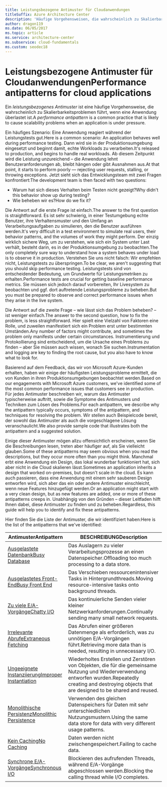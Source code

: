 ```yaml
---
title: Leistungsbezogene Antimuster für Cloudanwendungen
titleSuffix: Azure Architecture Center
description: 'Häufige Vorgehensweisen, die wahrscheinlich zu Skalierbarkeitsproblemen führen.'
author: dragon119
ms.date: 06/05/2017
ms.topic: article
ms.service: architecture-center
ms.subservice: cloud-fundamentals
ms.custom: seodec18
---
```


# <a name="performance-antipatterns-for-cloud-applications"></a><span data-ttu-id="4a7d4-103">Leistungsbezogene Antimuster für Cloudanwendungen</span><span class="sxs-lookup"><span data-stu-id="4a7d4-103">Performance antipatterns for cloud applications</span></span>

<span data-ttu-id="4a7d4-104">Ein *leistungsbezogenes Antimuster* ist eine häufige Vorgehensweise, die wahrscheinlich zu Skalierbarkeitsproblemen führt, wenn eine Anwendung überlastet ist.</span><span class="sxs-lookup"><span data-stu-id="4a7d4-104">A *performance antipattern* is a common practice that is likely to cause scalability problems when an application is under pressure.</span></span>

<span data-ttu-id="4a7d4-105">Ein häufiges Szenario: Eine Anwendung reagiert während der Leistungstests gut.</span><span class="sxs-lookup"><span data-stu-id="4a7d4-105">Here is a common scenario: An application behaves well during performance testing.</span></span> <span data-ttu-id="4a7d4-106">Dann wird sie in der Produktionsumgebung eingesetzt und beginnt damit, echte Workloads zu verarbeiten.</span><span class="sxs-lookup"><span data-stu-id="4a7d4-106">It's released to production, and begins to handle real workloads.</span></span> <span data-ttu-id="4a7d4-107">Ab diesem Zeitpunkt wird die Leistung unzureichend – die Anwendung lehnt Benutzeranforderungen ab, bleibt hängen oder gibt Ausnahmen aus.</span><span class="sxs-lookup"><span data-stu-id="4a7d4-107">At that point, it starts to perform poorly &mdash; rejecting user requests, stalling, or throwing exceptions.</span></span> <span data-ttu-id="4a7d4-108">Jetzt sieht sich das Entwicklungsteam mit zwei Fragen konfrontiert:</span><span class="sxs-lookup"><span data-stu-id="4a7d4-108">The development team is then faced with two questions:</span></span>

- <span data-ttu-id="4a7d4-109">Warum hat sich dieses Verhalten beim Testen nicht gezeigt?</span><span class="sxs-lookup"><span data-stu-id="4a7d4-109">Why didn't this behavior show up during testing?</span></span>
- <span data-ttu-id="4a7d4-110">Wie beheben wir es?</span><span class="sxs-lookup"><span data-stu-id="4a7d4-110">How do we fix it?</span></span>

<span data-ttu-id="4a7d4-111">Die Antwort auf die erste Frage ist einfach.</span><span class="sxs-lookup"><span data-stu-id="4a7d4-111">The answer to the first question is straightforward.</span></span> <span data-ttu-id="4a7d4-112">Es ist sehr schwierig, in einer Testumgebung echte Benutzer, ihre Verhaltensmuster und den Umfang an Verarbeitungsaufgaben zu simulieren, den die Benutzer ausführen werden.</span><span class="sxs-lookup"><span data-stu-id="4a7d4-112">It's very difficult in a test environment to simulate real users, their behavior patterns, and the volumes of work they might perform.</span></span> <span data-ttu-id="4a7d4-113">Der einzig wirklich sichere Weg, um zu verstehen, wie sich ein System unter Last verhält, besteht darin, es in der Produktionsumgebung zu beobachten.</span><span class="sxs-lookup"><span data-stu-id="4a7d4-113">The only completely sure way to understand how a system behaves under load is to observe it in production.</span></span> <span data-ttu-id="4a7d4-114">Verstehen Sie uns nicht falsch: Wir empfehlen nicht, Leistungstests zu überspringen.</span><span class="sxs-lookup"><span data-stu-id="4a7d4-114">To be clear, we aren't suggesting that you should skip performance testing.</span></span> <span data-ttu-id="4a7d4-115">Leistungstests sind von entscheidender Bedeutung, um Grundwerte für Leistungsmetriken zu erhalten.</span><span class="sxs-lookup"><span data-stu-id="4a7d4-115">Performance tests are crucial for getting baseline performance metrics.</span></span> <span data-ttu-id="4a7d4-116">Sie müssen sich jedoch darauf vorbereiten, Ihr Livesystem zu beobachten und ggf. dort auftretende Leistungsprobleme zu beheben.</span><span class="sxs-lookup"><span data-stu-id="4a7d4-116">But you must be prepared to observe and correct performance issues when they arise in the live system.</span></span>

<span data-ttu-id="4a7d4-117">Die Antwort auf die zweite Frage – wie lässt sich das Problem beheben? – ist weniger einfach.</span><span class="sxs-lookup"><span data-stu-id="4a7d4-117">The answer to the second question, how to fix the problem, is less straightforward.</span></span> <span data-ttu-id="4a7d4-118">Hier spielt eine Vielzahl von Faktoren eine Rolle, und zuweilen manifestiert sich ein Problem erst unter bestimmten Umständen.</span><span class="sxs-lookup"><span data-stu-id="4a7d4-118">Any number of factors might contribute, and sometimes the problem only manifests under certain circumstances.</span></span> <span data-ttu-id="4a7d4-119">Instrumentierung und Protokollierung sind entscheidend, um die Ursache eines Problems zu finden – aber Sie müssen auch wissen, wonach Sie suchen.</span><span class="sxs-lookup"><span data-stu-id="4a7d4-119">Instrumentation and logging are key to finding the root cause, but you also have to know what to look for.</span></span>

<span data-ttu-id="4a7d4-120">Basierend auf dem Feedback, das wir von Microsoft Azure-Kunden erhalten, haben wir einige der häufigsten Leistungsprobleme ermittelt, die von Kunden in ihren Produktionsumgebungen beobachtet werden.</span><span class="sxs-lookup"><span data-stu-id="4a7d4-120">Based on our engagements with Microsoft Azure customers, we've identified some of the most common performance issues that customers see in production.</span></span> <span data-ttu-id="4a7d4-121">Für jedes Antimuster beschreiben wir, warum das Antimuster typischerweise auftritt, sowie die Symptome des Antimusters und Techniken zum Lösen des Problems.</span><span class="sxs-lookup"><span data-stu-id="4a7d4-121">For each antipattern, we describe why the antipattern typically occurs, symptoms of the antipattern, and techniques for resolving the problem.</span></span> <span data-ttu-id="4a7d4-122">Wir stellen auch Beispielcode bereit, der sowohl das Antimuster als auch die vorgeschlagene Lösung veranschaulicht.</span><span class="sxs-lookup"><span data-stu-id="4a7d4-122">We also provide sample code that illustrates both the antipattern and a suggested solution.</span></span>

<span data-ttu-id="4a7d4-123">Einige dieser Antimuster mögen allzu offensichtlich erscheinen, wenn Sie die Beschreibungen lesen, treten aber häufiger auf, als Sie vielleicht glauben.</span><span class="sxs-lookup"><span data-stu-id="4a7d4-123">Some of these antipatterns may seem obvious when you read the descriptions, but they occur more often than you might think.</span></span> <span data-ttu-id="4a7d4-124">Manchmal erbt eine Anwendung ein Design, das lokal wunderbar funktioniert hat, sich aber nicht in die Cloud skalieren lässt.</span><span class="sxs-lookup"><span data-stu-id="4a7d4-124">Sometimes an application inherits a design that worked on-premises, but doesn't scale in the cloud.</span></span> <span data-ttu-id="4a7d4-125">Es kann auch passieren, dass eine Anwendung mit einem sehr sauberen Design entworfen wird, sich aber das ein oder andere Antimuster einschleicht, wenn neue Features hinzugefügt werden.</span><span class="sxs-lookup"><span data-stu-id="4a7d4-125">Or an application might start with a very clean design, but as new features are added, one or more of these antipatterns creeps in.</span></span> <span data-ttu-id="4a7d4-126">Unabhängig von den Gründen – dieser Leitfaden hilft Ihnen dabei, diese Antimuster zu finden und zu beheben.</span><span class="sxs-lookup"><span data-stu-id="4a7d4-126">Regardless, this guide will help you to identify and fix these antipatterns.</span></span>

<span data-ttu-id="4a7d4-127">Hier finden Sie die Liste der Antimuster, die wir identifiziert haben:</span><span class="sxs-lookup"><span data-stu-id="4a7d4-127">Here is the list of the antipatterns that we've identified:</span></span>

| <span data-ttu-id="4a7d4-128">Antimuster</span><span class="sxs-lookup"><span data-stu-id="4a7d4-128">Antipattern</span></span> | <span data-ttu-id="4a7d4-129">BESCHREIBUNG</span><span class="sxs-lookup"><span data-stu-id="4a7d4-129">Description</span></span> |
|-------------|-------------|
| <span data-ttu-id="4a7d4-130">[Ausgelastete Datenbank][BusyDatabase]</span><span class="sxs-lookup"><span data-stu-id="4a7d4-130">[Busy Database][BusyDatabase]</span></span> | <span data-ttu-id="4a7d4-131">Das Auslagern zu vieler Verarbeitungsprozesse an einen Datenspeicher.</span><span class="sxs-lookup"><span data-stu-id="4a7d4-131">Offloading too much processing to a data store.</span></span> |
| <span data-ttu-id="4a7d4-132">[Ausgelastetes Front-End][BusyFrontEnd]</span><span class="sxs-lookup"><span data-stu-id="4a7d4-132">[Busy Front End][BusyFrontEnd]</span></span> | <span data-ttu-id="4a7d4-133">Das Verschieben ressourcenintensiver Tasks in Hintergrundthreads.</span><span class="sxs-lookup"><span data-stu-id="4a7d4-133">Moving resource-intensive tasks onto background threads.</span></span> |
| <span data-ttu-id="4a7d4-134">[Zu viele E/A-Vorgänge][ChattyIO]</span><span class="sxs-lookup"><span data-stu-id="4a7d4-134">[Chatty I/O][ChattyIO]</span></span> | <span data-ttu-id="4a7d4-135">Das kontinuierliche Senden vieler kleiner Netzwerkanforderungen.</span><span class="sxs-lookup"><span data-stu-id="4a7d4-135">Continually sending many small network requests.</span></span> |
| <span data-ttu-id="4a7d4-136">[Irrelevante Abrufe][ExtraneousFetching]</span><span class="sxs-lookup"><span data-stu-id="4a7d4-136">[Extraneous Fetching][ExtraneousFetching]</span></span> | <span data-ttu-id="4a7d4-137">Das Abrufen einer größeren Datenmenge als erforderlich, was zu unnötigen E/A-Vorgängen führt.</span><span class="sxs-lookup"><span data-stu-id="4a7d4-137">Retrieving more data than is needed, resulting in unnecessary I/O.</span></span> |
| <span data-ttu-id="4a7d4-138">[Ungeeignete Instanziierung][ImproperInstantiation]</span><span class="sxs-lookup"><span data-stu-id="4a7d4-138">[Improper Instantiation][ImproperInstantiation]</span></span> | <span data-ttu-id="4a7d4-139">Wiederholtes Erstellen und Zerstören von Objekten, die für die gemeinsame Nutzung und Wiederverwendung entworfen wurden.</span><span class="sxs-lookup"><span data-stu-id="4a7d4-139">Repeatedly creating and destroying objects that are designed to be shared and reused.</span></span> |
| <span data-ttu-id="4a7d4-140">[Monolithische Persistenz][MonolithicPersistence]</span><span class="sxs-lookup"><span data-stu-id="4a7d4-140">[Monolithic Persistence][MonolithicPersistence]</span></span> | <span data-ttu-id="4a7d4-141">Verwenden des gleichen Datenspeichers für Daten mit sehr unterschiedlichen Nutzungsmustern.</span><span class="sxs-lookup"><span data-stu-id="4a7d4-141">Using the same data store for data with very different usage patterns.</span></span> |
| <span data-ttu-id="4a7d4-142">[Kein Caching][NoCaching]</span><span class="sxs-lookup"><span data-stu-id="4a7d4-142">[No Caching][NoCaching]</span></span> | <span data-ttu-id="4a7d4-143">Daten werden nicht zwischengespeichert.</span><span class="sxs-lookup"><span data-stu-id="4a7d4-143">Failing to cache data.</span></span> |
| <span data-ttu-id="4a7d4-144">[Synchrone E/A-Vorgänge][SynchronousIO]</span><span class="sxs-lookup"><span data-stu-id="4a7d4-144">[Synchronous I/O][SynchronousIO]</span></span> | <span data-ttu-id="4a7d4-145">Blockieren des aufrufenden Threads, während E/A-Vorgänge abgeschlossen werden.</span><span class="sxs-lookup"><span data-stu-id="4a7d4-145">Blocking the calling thread while I/O completes.</span></span> |

[BusyDatabase]: ./busy-database/index.md
[BusyFrontEnd]: ./busy-front-end/index.md
[ChattyIO]: ./chatty-io/index.md
[ExtraneousFetching]: ./extraneous-fetching/index.md
[ImproperInstantiation]: ./improper-instantiation/index.md
[MonolithicPersistence]: ./monolithic-persistence/index.md
[NoCaching]: ./no-caching/index.md
[SynchronousIO]: ./synchronous-io/index.md
